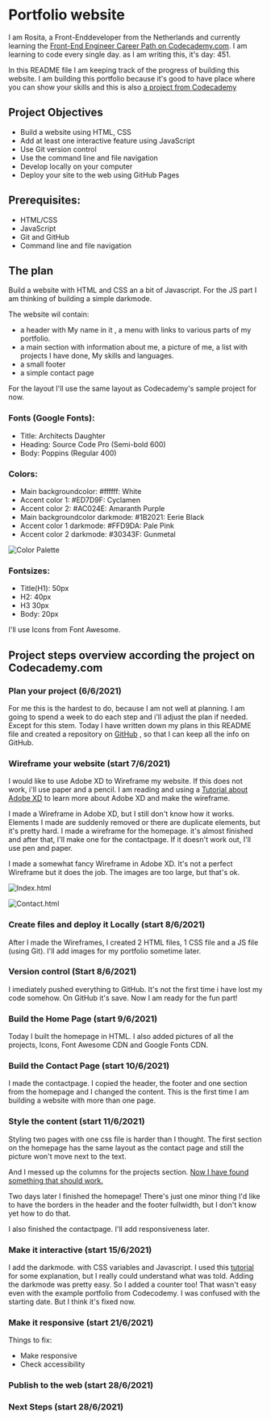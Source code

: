 # Portfolio website 

I am Rosita, a Front-Enddeveloper from the Netherlands and currently learning the [Front-End Engineer Career Path on Codecademy.com](https://www.codecademy.com/learn/paths/front-end-engineer-career-path). I am learning to code every single day. as I am writing this, it's day: 451.

In this README file I am keeping track of the progress of building this website. I am building this portfolio because it's good to have place where you can show your skills and this is also [a project from Codecademy](https://www.codecademy.com/paths/front-end-engineer-career-path/tracks/fecp-html-css-and-js-portfolio-project/modules/fecp-personal-portfolio-website/kanban_projects/portfolio-website)

## Project Objectives
* Build a website using HTML, CSS
* Add at least one interactive feature using JavaScript
* Use Git version control
* Use the command line and file navigation
* Develop locally on your computer
* Deploy your site to the web using GitHub Pages

## Prerequisites:
* HTML/CSS
* JavaScript
* Git and GitHub
* Command line and file navigation

## The plan
Build a website with HTML and CSS an a bit of Javascript. For the JS part I am thinking of building a simple darkmode. 

The website wil contain:
* a header with My name in it , a menu with links to various parts of my portfolio.
* a main section with information about me, a picture of me, a list with projects I have done, My skills and languages.
* a small footer
* a simple contact page

For the layout I'll use the same layout as Codecademy's sample project for now. 

### Fonts (Google Fonts):
* Title: Architects Daughter
* Heading: Source Code Pro (Semi-bold 600)
* Body: Poppins (Regular 400)

### Colors:
* Main backgroundcolor: #ffffff: White
* Accent color 1: #ED7D9F: Cyclamen
* Accent color 2: #AC024E: Amaranth Purple
* Main backgroundcolor darkmode: #1B2021: Eerie Black
* Accent color 1 darkmode: #FFD9DA: Pale Pink
* Accent color 2 darkmode: #30343F: Gunmetal

![Color Palette](images/colorpallette.jpg)

### Fontsizes:
* Title(H1): 50px
* H2: 40px
* H3 30px
* Body: 20px

I'll use Icons from Font Awesome.

## Project steps overview according the project on Codecademy.com
### Plan your project (6/6/2021) 
For me this is the hardest to do, because I am not well at planning. I am going to spend a week to do each step and i'll adjust the plan if needed. 
Except for this stem. Today I have written down my plans in this README file and created a repository on [GitHub](https://github.com/Rosita311/portfolio) , so that I can keep all the info on GitHub.

### Wireframe your website (start 7/6/2021)
I would like to use Adobe XD to Wireframe my website. If this does not work, i'll use paper and a pencil. I am reading and using a [Tutorial about Adobe XD](https://www.adobe.com/products/xd/learn/design/productivity/how-to-wireframe-xd.html) to learn more about Adobe XD and make the wireframe. 

I made a Wireframe in Adobe XD, but I still don't know how it works. Elements I made are suddenly removed or there are duplicate elements, but it's pretty hard. I made a wireframe for the homepage. it's almost finished and after that, I'll make one for the contactpage. If it doesn't work out, I'll use pen and paper. 

I made a somewhat fancy Wireframe in Adobe XD. It's not a perfect Wireframe but it does the job. The images are too large, but that's ok. 

![Index.html](images/index.jpg)

![Contact.html](images/contact.jpg)

### Create files and deploy it Locally (start 8/6/2021)
After I made the Wireframes, I created 2 HTML files, 1 CSS file and a JS file (using Git). I'll add images for my portfolio sometime later. 

### Version control (Start 8/6/2021)
I imediately pushed everything to GitHub. It's not the first time i have lost my code somehow. On GitHub it's save. Now I am ready for the fun part! 

### Build the Home Page (start 9/6/2021)
Today I built the homepage in HTML. I also added pictures of all the projects, Icons, Font Awesome CDN and Google Fonts CDN.

### Build the Contact Page (start 10/6/2021)
I made the contactpage. I copied the header, the footer and one section from the homepage and I changed the content. This is the first time I am building a website with more than one page. 

### Style the content (start 11/6/2021)
Styling two pages with one css file is harder than I thought. The first section on the homepage has the same layout as the contact page and still the picture won't move next to the text. 

And I messed up the columns for the projects section. [Now I have found something that should work.](https://dev.to/drews256/ridiculously-easy-row-and-column-layouts-with-flexbox-1k01)

Two days later I finished the homepage! There's just one minor thing I'd like to have the borders in the header and the footer fullwidth, but I don't know yet how to do that.

I also finished the contactpage. I'll add responsiveness later. 

### Make it interactive (start 15/6/2021)
I add the darkmode. with CSS variables and Javascript. I used this [tutorial](https://www.youtube.com/watch?v=RiWxhm5ZdFM&t=34s) for some explanation, but I really could understand what was told. 
Adding the darkmode was pretty easy. So I added a counter too! That wasn't easy even with the example portfolio from Codecodemy. I was confused with the starting date. But I think it's fixed now. 

### Make it responsive (start 21/6/2021)
Things to fix:
* Make responsive
* Check accessibility 

### Publish to the web (start 28/6/2021)

### Next Steps (start 28/6/2021)